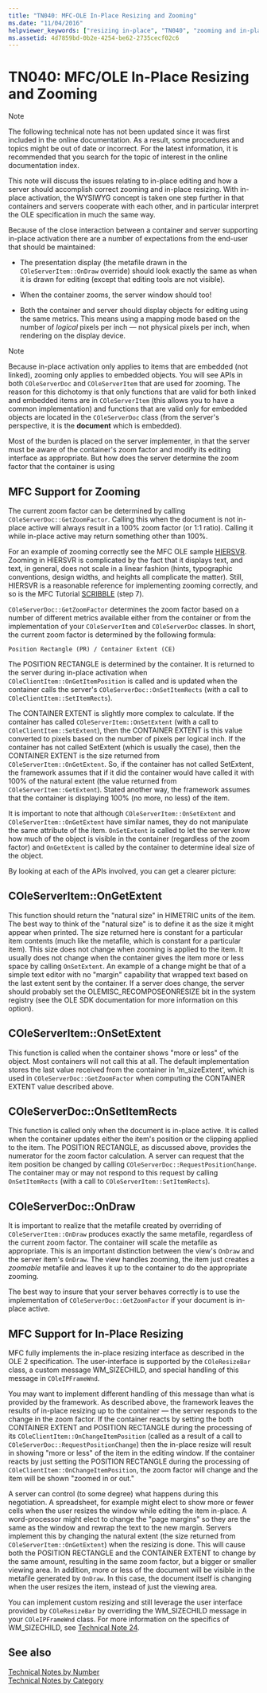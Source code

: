 ```yaml
---
title: "TN040: MFC-OLE In-Place Resizing and Zooming"
ms.date: "11/04/2016"
helpviewer_keywords: ["resizing in-place", "TN040", "zooming and in-place activation", "in-place activation, zooming and resizing"]
ms.assetid: 4d7859bd-0b2e-4254-be62-2735cecf02c6
---
```

# TN040: MFC/OLE In-Place Resizing and Zooming

> [!NOTE]
> The following technical note has not been updated since it was first included in the online documentation. As a result, some procedures and topics might be out of date or incorrect. For the latest information, it is recommended that you search for the topic of interest in the online documentation index.

This note will discuss the issues relating to in-place editing and how a server should accomplish correct zooming and in-place resizing. With in-place activation, the WYSIWYG concept is taken one step further in that containers and servers cooperate with each other, and in particular interpret the OLE specification in much the same way.

Because of the close interaction between a container and server supporting in-place activation there are a number of expectations from the end-user that should be maintained:

- The presentation display (the metafile drawn in the `COleServerItem::OnDraw` override) should look exactly the same as when it is drawn for editing (except that editing tools are not visible).

- When the container zooms, the server window should too!

- Both the container and server should display objects for editing using the same metrics. This means using a mapping mode based on the number of *logical* pixels per inch — not physical pixels per inch, when rendering on the display device.

> [!NOTE]
> Because in-place activation only applies to items that are embedded (not linked), zooming only applies to embedded objects. You will see APIs in both `COleServerDoc` and `COleServerItem` that are used for zooming. The reason for this dichotomy is that only functions that are valid for both linked and embedded items are in `COleServerItem` (this allows you to have a common implementation) and functions that are valid only for embedded objects are located in the `COleServerDoc` class (from the server's perspective, it is the **document** which is embedded).

Most of the burden is placed on the server implementer, in that the server must be aware of the container's zoom factor and modify its editing interface as appropriate. But how does the server determine the zoom factor that the container is using

## MFC Support for Zooming

The current zoom factor can be determined by calling `COleServerDoc::GetZoomFactor`. Calling this when the document is not in-place active will always result in a 100% zoom factor (or 1:1 ratio). Calling it while in-place active may return something other than 100%.

For an example of zooming correctly see the MFC OLE sample [HIERSVR](../overview/visual-cpp-samples.md). Zooming in HIERSVR is complicated by the fact that it displays text, and text, in general, does not scale in a linear fashion (hints, typographic conventions, design widths, and heights all complicate the matter). Still, HIERSVR is a reasonable reference for implementing zooming correctly, and so is the MFC Tutorial [SCRIBBLE](../overview/visual-cpp-samples.md) (step 7).

`COleServerDoc::GetZoomFactor` determines the zoom factor based on a number of different metrics available either from the container or from the implementation of your `COleServerItem` and `COleServerDoc` classes. In short, the current zoom factor is determined by the following formula:

```
Position Rectangle (PR) / Container Extent (CE)
```

The POSITION RECTANGLE is determined by the container. It is returned to the server during in-place activation when `COleClientItem::OnGetItemPosition` is called and is updated when the container calls the server's `COleServerDoc::OnSetItemRects` (with a call to `COleClientItem::SetItemRects`).

The CONTAINER EXTENT is slightly more complex to calculate. If the container has called `COleServerItem::OnSetExtent` (with a call to `COleClientItem::SetExtent`), then the CONTAINER EXTENT is this value converted to pixels based on the number of pixels per logical inch. If the container has not called SetExtent (which is usually the case), then the CONTAINER EXTENT is the size returned from `COleServerItem::OnGetExtent`. So, if the container has not called SetExtent, the framework assumes that if it did the container would have called it with 100% of the natural extent (the value returned from `COleServerItem::GetExtent`). Stated another way, the framework assumes that the container is displaying 100% (no more, no less) of the item.

It is important to note that although `COleServerItem::OnSetExtent` and `COleServerItem::OnGetExtent` have similar names, they do not manipulate the same attribute of the item. `OnSetExtent` is called to let the server know how much of the object is visible in the container (regardless of the zoom factor) and `OnGetExtent` is called by the container to determine ideal size of the object.

By looking at each of the APIs involved, you can get a clearer picture:

## COleServerItem::OnGetExtent

This function should return the "natural size" in HIMETRIC units of the item. The best way to think of the "natural size" is to define it as the size it might appear when printed. The size returned here is constant for a particular item contents (much like the metafile, which is constant for a particular item). This size does not change when zooming is applied to the item. It usually does not change when the container gives the item more or less space by calling `OnSetExtent`. An example of a change might be that of a simple text editor with no "margin" capability that wrapped text based on the last extent sent by the container. If a server does change, the server should probably set the OLEMISC_RECOMPOSEONRESIZE bit in the system registry (see the OLE SDK documentation for more information on this option).

## COleServerItem::OnSetExtent

This function is called when the container shows "more or less" of the object. Most containers will not call this at all. The default implementation stores the last value received from the container in 'm_sizeExtent', which is used in `COleServerDoc::GetZoomFactor` when computing the CONTAINER EXTENT value described above.

## COleServerDoc::OnSetItemRects

This function is called only when the document is in-place active. It is called when the container updates either the item's position or the clipping applied to the item. The POSITION RECTANGLE, as discussed above, provides the numerator for the zoom factor calculation. A server can request that the item position be changed by calling `COleServerDoc::RequestPositionChange`. The container may or may not respond to this request by calling `OnSetItemRects` (with a call to `COleServerItem::SetItemRects`).

## COleServerDoc::OnDraw

It is important to realize that the metafile created by overriding of `COleServerItem::OnDraw` produces exactly the same metafile, regardless of the current zoom factor. The container will scale the metafile as appropriate. This is an important distinction between the view's `OnDraw` and the server item's `OnDraw`. The view handles zooming, the item just creates a *zoomable* metafile and leaves it up to the container to do the appropriate zooming.

The best way to insure that your server behaves correctly is to use the implementation of `COleServerDoc::GetZoomFactor` if your document is in-place active.

## MFC Support for In-Place Resizing

MFC fully implements the in-place resizing interface as described in the OLE 2 specification. The user-interface is supported by the `COleResizeBar` class, a custom message WM_SIZECHILD, and special handling of this message in `COleIPFrameWnd`.

You may want to implement different handling of this message than what is provided by the framework. As described above, the framework leaves the results of in-place resizing up to the container — the server responds to the change in the zoom factor. If the container reacts by setting the both CONTAINER EXTENT and POSITION RECTANGLE during the processing of its `COleClientItem::OnChangeItemPosition` (called as a result of a call to `COleServerDoc::RequestPositionChange`) then the in-place resize will result in showing "more or less" of the item in the editing window. If the container reacts by just setting the POSITION RECTANGLE during the processing of `COleClientItem::OnChangeItemPosition`, the zoom factor will change and the item will be shown "zoomed in or out."

A server can control (to some degree) what happens during this negotiation. A spreadsheet, for example might elect to show more or fewer cells when the user resizes the window while editing the item in-place. A word-processor might elect to change the "page margins" so they are the same as the window and rewrap the text to the new margin. Servers implement this by changing the natural extent (the size returned from `COleServerItem::OnGetExtent`) when the resizing is done. This will cause both the POSITION RECTANGLE and the CONTAINER EXTENT to change by the same amount, resulting in the same zoom factor, but a bigger or smaller viewing area. In addition, more or less of the document will be visible in the metafile generated by `OnDraw`. In this case, the document itself is changing when the user resizes the item, instead of just the viewing area.

You can implement custom resizing and still leverage the user interface provided by `COleResizeBar` by overriding the WM_SIZECHILD message in your `COleIPFrameWnd` class. For more information on the specifics of WM_SIZECHILD, see [Technical Note 24](../mfc/tn024-mfc-defined-messages-and-resources.md).

## See also

[Technical Notes by Number](../mfc/technical-notes-by-number.md)<br/>
[Technical Notes by Category](../mfc/technical-notes-by-category.md)
